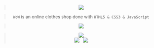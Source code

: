 > <div alt="Stats" align="center"><a href="https://ahmednasser1601.github.io/WOW-Clothes-Shop"><img src="https://readme-typing-svg.herokuapp.com?font=Fira+Code&weight=500&size=25&duration=2500&pause=1000&color=F7A52C&background=000000&center=true&vCenter=true&repeat=false&width=350&lines=Available+here;%7C%3E+WoW+Clothes+Shop+%3C%7C"/></a></div>

> <div alt="Stats" align="center"><code>WoW</code> is an online clothes shop done with <code>HTML5 & CSS3 & JavaScript</code></div>

> <div alt="Stats" align="center"><img src="https://user-images.githubusercontent.com/60184582/115624993-b5788e80-a2fb-11eb-9f8d-8ef284cb54e9.jpg"/>

> <div alt="Stats" align="center"><img src="https://img.shields.io/static/v1?label=AhmedNasser1601&message=WOW-Clothes-Shop&color=blue&logo=github"/></div>
> <div alt="Stats" align="center"><img src="https://img.shields.io/github/stars/AhmedNasser1601/WOW-Clothes-Shop?style=social"/> &nbsp; <img src="https://img.shields.io/github/forks/AhmedNasser1601/WOW-Clothes-Shop?style=social"/></div>
